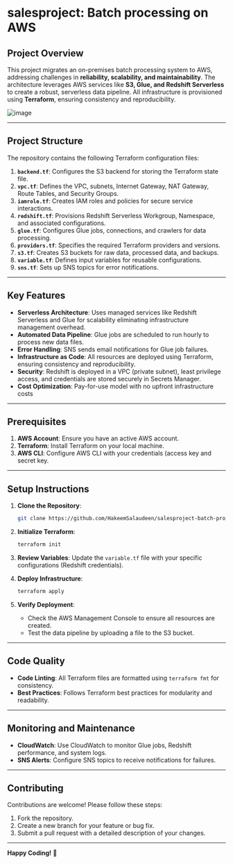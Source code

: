 # salesproject: Batch processing on AWS

## **Project Overview**
This project migrates an on-premises batch processing system to AWS, addressing challenges in **reliability, scalability, and maintainability**. The architecture leverages AWS services like **S3, Glue, and Redshift Serverless** to create a robust, serverless data pipeline. All infrastructure is provisioned using **Terraform**, ensuring consistency and reproducibility.


![image](https://github.com/user-attachments/assets/4e94dc60-3204-4549-952a-fb3a63843dc0)

---

## **Project Structure**
The repository contains the following Terraform configuration files:

1. **`backend.tf`**: Configures the S3 backend for storing the Terraform state file.
2. **`vpc.tf`**: Defines the VPC, subnets, Internet Gateway, NAT Gateway, Route Tables, and Security Groups.
3. **`iamrole.tf`**: Creates IAM roles and policies for secure service interactions.
4. **`redshift.tf`**: Provisions Redshift Serverless Workgroup, Namespace, and associated configurations.
5. **`glue.tf`**: Configures Glue jobs, connections, and crawlers for data processing.
6. **`providers.tf`**: Specifies the required Terraform providers and versions.
7. **`s3.tf`**: Creates S3 buckets for raw data, processed data, and backups.
8. **`variable.tf`**: Defines input variables for reusable configurations.
9. **`sns.tf`**: Sets up SNS topics for error notifications.

---

## **Key Features**
- **Serverless Architecture**: Uses managed services like Redshift Serverless and Glue for scalability eliminating infrastructure management overhead.
- **Automated Data Pipeline**: Glue jobs are scheduled to run hourly to process new data files.
- **Error Handling**: SNS sends email notifications for Glue job failures.
- **Infrastructure as Code**: All resources are deployed using Terraform, ensuring consistency and reproducibility.
- **Security**: Redshift is deployed in a VPC (private subnet), least privilege access, and credentials are stored securely in Secrets Manager.
- **Cost Optimization**: Pay-for-use model with no upfront infrastructure costs

---

## **Prerequisites**
1. **AWS Account**: Ensure you have an active AWS account.
2. **Terraform**: Install Terraform on your local machine.
3. **AWS CLI**: Configure AWS CLI with your credentials (access key and secret key.

---

## **Setup Instructions**
1. **Clone the Repository**:
   ```bash
   git clone https://github.com/HakeemSalaudeen/salesproject-batch-processing-on-AWS.git
   ```

2. **Initialize Terraform**:
   ```bash
   terraform init
   ```

3. **Review Variables**:
   Update the `variable.tf` file with your specific configurations (Redshift credentials).

4. **Deploy Infrastructure**:
   ```bash
   terraform apply
   ```

5. **Verify Deployment**:
   - Check the AWS Management Console to ensure all resources are created.
   - Test the data pipeline by uploading a file to the S3 bucket.

---

## **Code Quality**
- **Code Linting**: All Terraform files are formatted using `terraform fmt` for consistency.
- **Best Practices**: Follows Terraform best practices for modularity and readability.

---

## **Monitoring and Maintenance**
- **CloudWatch**: Use CloudWatch to monitor Glue jobs, Redshift performance, and system logs.
- **SNS Alerts**: Configure SNS topics to receive notifications for failures.

---

## **Contributing**
Contributions are welcome! Please follow these steps:
1. Fork the repository.
2. Create a new branch for your feature or bug fix.
3. Submit a pull request with a detailed description of your changes.

---

**Happy Coding!** 🚀
